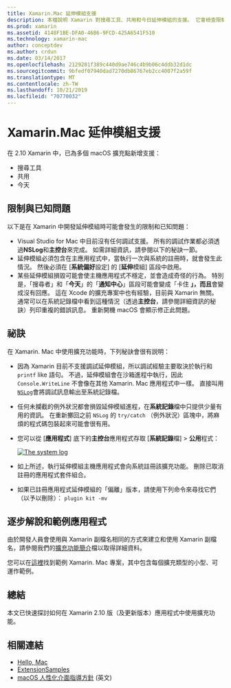```yaml
---
title: Xamarin.Mac 延伸模組支援
description: 本檔說明 Xamarin 對搜尋工具、共用和今日延伸模組的支援。 它會檢查限制和已知問題、逐步解說和範例應用程式的連結，並提供使用延伸模組的秘訣。
ms.prod: xamarin
ms.assetid: 4148F1BE-DFA0-46B6-9FCD-425A6541F510
ms.technology: xamarin-mac
author: conceptdev
ms.author: crdun
ms.date: 03/14/2017
ms.openlocfilehash: 2129281f389c440d9ae746c4b9b06c4ddb32d1dc
ms.sourcegitcommit: 9bfedf07940dad7270db86767eb2cc4007f2a59f
ms.translationtype: MT
ms.contentlocale: zh-TW
ms.lasthandoff: 10/21/2019
ms.locfileid: "70770032"
---
```

# <a name="xamarinmac-extension-support"></a>Xamarin.Mac 延伸模組支援

在 2.10 Xamarin 中，已為多個 macOS 擴充點新增支援：

- 搜尋工具
- 共用
- 今天

<a name="Limitations-and-Known-Issues" />

## <a name="limitations-and-known-issues"></a>限制與已知問題

以下是在 Xamarin 中開發延伸模組時可能會發生的限制和已知問題：

- Visual Studio for Mac 中目前沒有任何調試支援。 所有的調試作業都必須透過**NSLog**和**主控台**來完成。 如需詳細資訊，請參閱以下的秘訣一節。
- 延伸模組必須包含在主應用程式中，當執行一次與系統的註冊時，就會發生此情況。 然後必須在 [**系統偏好**設定] 的 [**延伸**模組] 區段中啟用。 
- 某些延伸模組損毀可能會使主機應用程式不穩定，並會造成奇怪的行為。 特別是，「搜尋者」和「**今天**」的「**通知中心**」區段可能會變成「卡住 **」，而且**會變成沒有回應。 這在 Xcode 的擴充專案中也有經驗，目前與 Xamarin 無關。 通常可以在系統記錄檔中看到這種情況（透過**主控台**，請參閱詳細資訊的秘訣）列印重複的錯誤訊息。 重新開機 macOS 會顯示修正此問題。

<a name="Tips" />

## <a name="tips"></a>祕訣

在 Xamarin. Mac 中使用擴充功能時，下列秘訣會很有説明：

- 因為 Xamarin 目前不支援調試延伸模組，所以調試經驗主要取決於執行和 `printf` like 語句。 不過，延伸模組會在沙箱進程中執行，因此 `Console.WriteLine` 不會像在其他 Xamarin. Mac 應用程式中一樣。 直接叫用[`NSLog`](https://gist.github.com/chamons/e2e409013a449cfbe1f2fbe5547f6554)會將調試訊息輸出至系統記錄檔。
- 任何未攔截的例外狀況都會損毀延伸模組進程，在**系統記錄**檔中只提供少量有用的資訊。 在重新擲回之前 `NSLog` 的 `try/catch` （例外狀況）區塊中，將麻煩的程式碼包裝起來可能會很有用。
- 您可以從 [**應用程式**] 底下的**主控台**應用程式存取 [**系統記錄**檔]  > **公用**程式：

    [![](extensions-images/extension02.png "The system log")](extensions-images/extension02.png#lightbox)
- 如上所述，執行延伸模組主機應用程式會向系統註冊該擴充功能。 刪除已取消註冊的應用程式套件組合。 
- 如果已註冊應用程式延伸模組的「偏離」版本，請使用下列命令來尋找它們（以予以刪除）： `plugin kit -mv`

<a name="Walkthrough-and-Sample-App" />

## <a name="walkthrough-and-sample-app"></a>逐步解說和範例應用程式

由於開發人員會使用與 Xamarin 副檔名相同的方式來建立和使用 Xamarin 副檔名，請參閱我們的[擴充功能簡介](~/ios/platform/extensions.md)檔以取得詳細資料。

您可以在[這裡](https://docs.microsoft.com/samples/xamarin/mac-samples/extensionsamples)找到範例 Xamarin. Mac 專案，其中包含每個擴充類型的小型、可運作範例。

<a name="Summary" />

## <a name="summary"></a>總結

本文已快速探討如何在 Xamarin 2.10 版（及更新版本）應用程式中使用擴充功能。

## <a name="related-links"></a>相關連結

- [Hello, Mac](~/mac/get-started/hello-mac.md)
- [ExtensionSamples](https://docs.microsoft.com/samples/xamarin/mac-samples/extensionsamples)
- [macOS 人性化介面指導方針](https://developer.apple.com/design/human-interface-guidelines/macos/overview/themes/) \(英文\)
